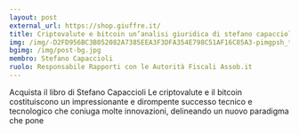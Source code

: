 ```yaml
---
layout: post
external_url: https://shop.giuffre.it/
title: Criptovalute e bitcoin un’analisi giuridica di stefano capaccioli
img: /img/-D2FD956BC3B052082A7385EEA3F3DFA354E798C51AF16C85A3-pimgpsh_thumbnail_win_distr.jpg
bgimg: /img/post-bg.jpg
membro: Stefano Capaccioli
ruolo: Responsabile Rapporti con le Autorità Fiscali Assob.it
---
```


Acquista il libro di Stefano Capaccioli Le criptovalute e il bitcoin costituiscono un impressionante e dirompente successo tecnico e tecnologico che coniuga molte innovazioni, delineando un nuovo paradigma che pone
